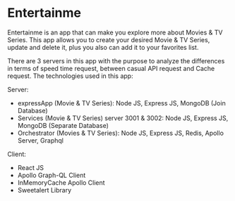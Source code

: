 # Entertainme

Entertainme is an app that can make you explore more about Movies & TV Series.
This app allows you to create your desired Movie & TV Series, update and delete it,
plus you also can add it to your favorites list.

There are 3 servers in this app with the purpose to analyze the differences in terms of speed time request,
between casual API request and Cache request. The technologies used in this app:

Server:
- expressApp (Movie & TV Series): Node JS, Express JS, MongoDB (Join Database)
- Services (Movie & TV Series) server 3001 & 3002: Node JS, Express JS, MongoDB (Separate Database)
- Orchestrator (Movies & TV Series): Node JS, Express JS, Redis, Apollo Server, Graphql

Client:
- React JS
- Apollo Graph-QL Client
- InMemoryCache Apollo Client
- Sweetalert Library